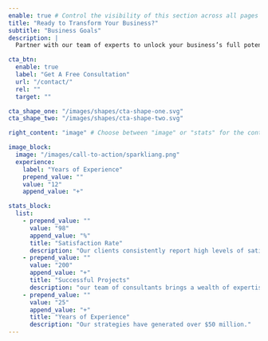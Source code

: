 ```yaml
---
enable: true # Control the visibility of this section across all pages where it is used
title: "Ready to Transform Your Business?"
subtitle: "Business Goals"
description: |
  Partner with our team of experts to unlock your business’s full potential. Schedule your free consultation and discover how we can help you.

cta_btn:
  enable: true
  label: "Get A Free Consultation"
  url: "/contact/"
  rel: ""
  target: ""

cta_shape_one: "/images/shapes/cta-shape-one.svg"
cta_shape_two: "/images/shapes/cta-shape-two.svg"

right_content: "image" # Choose between "image" or "stats" for the content of the right side of the section

image_block:
  image: "/images/call-to-action/sparkliang.png"
  experience:
    label: "Years of Experience"
    prepend_value: ""
    value: "12"
    append_value: "+"

stats_block:
  list:
    - prepend_value: ""
      value: "98"
      append_value: "%"
      title: "Satisfaction Rate"
      description: "Our clients consistently report high levels of satisfaction"
    - prepend_value: ""
      value: "200"
      append_value: "+"
      title: "Successful Projects"
      description: "our team of consultants brings a wealth of expertise."
    - prepend_value: ""
      value: "25"
      append_value: "+"
      title: "Years of Experience"
      description: "Our strategies have generated over $50 million."
---
```

